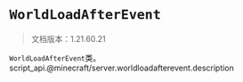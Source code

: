 # `WorldLoadAfterEvent`

> 文档版本：1.21.60.21

`WorldLoadAfterEvent`类。script_api.@minecraft/server.worldloadafterevent.description
